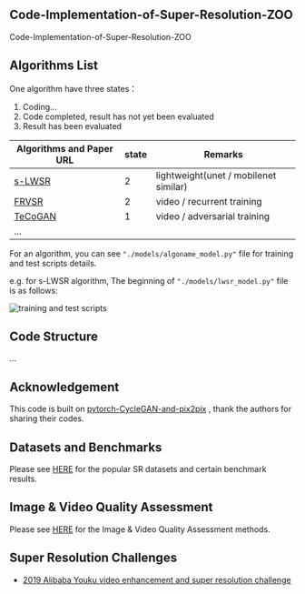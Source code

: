 ## Code-Implementation-of-Super-Resolution-ZOO

Code-Implementation-of-Super-Resolution-ZOO





## Algorithms List

One algorithm have three states：

1. Coding...
2. Code completed, result has not yet been evaluated
3. Result has been evaluated

| Algorithms and Paper URL                       | state | Remarks                      |
| ---------------------------------------------- | ----- | ---------------------------- |
| [s-LWSR](https://arxiv.org/pdf/1909.10774.pdf) | 2     | lightweight(unet / mobilenet similar)                  |
| [FRVSR](https://arxiv.org/pdf/1801.04590.pdf)  | 2     | video / recurrent training   |                    |
| [TeCoGAN](https://arxiv.org/abs/1811.09393v3)  | 1     | video / adversarial training |
| ...                                            |       |                              |



For an algorithm, you can see `"./models/algoname_model.py"` file for training and test scripts details.

e.g. for s-LWSR algorithm,  The beginning of `"./models/lwsr_model.py"` file is as follows:

![training and test scripts](https://s2.ax1x.com/2020/01/10/l4Fejf.png)





## Code Structure

...





## Acknowledgement

This code is built on [pytorch-CycleGAN-and-pix2pix](https://github.com/junyanz/pytorch-CycleGAN-and-pix2pix) , thank the authors for sharing their codes.


## Datasets and Benchmarks
Please see [HERE](https://github.com/Feynman1999/Code-Implementation-of-Super-Resolution-ZOO/blob/master/datasets-and-benchmark) for the popular SR datasets and certain benchmark results.

## Image & Video Quality Assessment
Please see [HERE](https://github.com/Feynman1999/Code-Implementation-of-Super-Resolution-ZOO/blob/master/iqa) for the Image & Video Quality Assessment methods.


## Super Resolution Challenges

* [2019 Alibaba Youku video enhancement and super resolution challenge](https://tianchi.aliyun.com/competition/entrance/231711/introduction)

